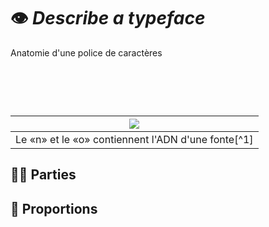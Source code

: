 # 👁️ *Describe a typeface*
  Anatomie d'une police de caractères
# &nbsp;

|![](links/Typo_Parameters_01.jpg) |
|:---:|
| Le «n» et le «o» contiennent l'ADN d'une fonte[^1]           |

## 👂🏻 Parties


## 📐 Proportions
